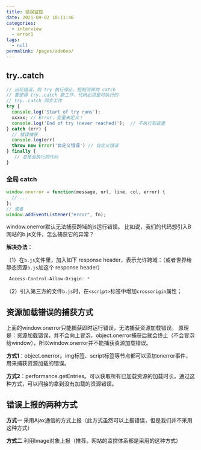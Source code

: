 ```yaml
---
title: 错误监控
date: 2021-09-02 10:11:46
categories: 
  - interview
  - error1
tags: 
  - null
permalink: /pages/ade6ea/
---
```


## try..catch

```javascript
// 出现错误，则 try 执行停止，控制流转向 catch
// 要使得 try..catch 能工作，代码必须是可执行的
// try..catch 同步工作
try {
  console.log('Start of try runs');
  xxxxx; // Error，变量未定义！
  console.log('End of try (never reached)');  // 不执行到这里
} catch (err) {
  // 错误捕获
  console.log(err)
  throw new Error('自定义错误') // 自定义错误
} finally {
   // 总是会执行的代码
}
```

### 全局 catch

```javascript
window.onerror = function(message, url, line, col, error) {
  // ...
};
// 或者
window.addEventListener("error", fn);
```

window.onerror默认无法捕获跨域的js运行错误。
比如说，我们的代码想引入B网站的b.js文件，怎么捕获它的异常？

**解决办法**：

（1）在`b.js`文件里，加入如下 response header，表示允许跨域：（或者世界给静态资源`b.js`加这个 response header）

``` javascript
 Access-Control-Allow-Origin: *
```

（2）引入第三方的文件`b.js`时，在`<script>`标签中增加`crossorigin`属性；

## 资源加载错误的捕获方式

上面的window.onerror只能捕获即时运行错误，无法捕获资源加载错误。
原理是：资源加载错误，并不会向上冒泡，object.onerror捕获后就会终止（不会冒泡给window），所以window.onerror并不能捕获资源加载错误。

**方式1**：object.onerror。img标签、script标签等节点都可以添加onerror事件，用来捕获资源加载的错误。

**方式2**：performance.getEntries。可以获取所有已加载资源的加载时长，通过这种方式，可以间接的拿到没有加载的资源错误。

## 错误上报的两种方式

**方式一** 采用Ajax通信的方式上报（此方式虽然可以上报错误，但是我们并不采用这种方式）

**方式二** 利用Image对象上报（推荐。网站的监控体系都是采用的这种方式）
